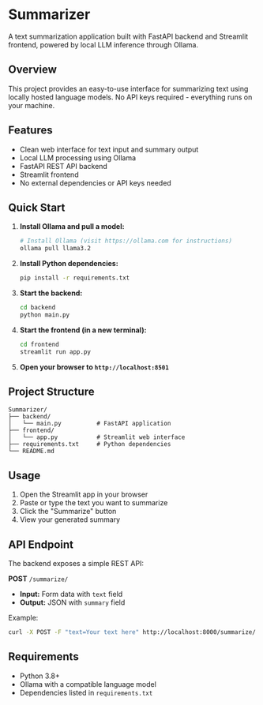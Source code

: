 # Summarizer

A text summarization application built with FastAPI backend and Streamlit frontend, powered by local LLM inference through Ollama.

## Overview

This project provides an easy-to-use interface for summarizing text using locally hosted language models. No API keys required - everything runs on your machine.

## Features

- Clean web interface for text input and summary output
- Local LLM processing using Ollama
- FastAPI REST API backend
- Streamlit frontend
- No external dependencies or API keys needed

## Quick Start

1. **Install Ollama and pull a model:**
   ```bash
   # Install Ollama (visit https://ollama.com for instructions)
   ollama pull llama3.2
   ```

2. **Install Python dependencies:**
   ```bash
   pip install -r requirements.txt
   ```

3. **Start the backend:**
   ```bash
   cd backend
   python main.py
   ```

4. **Start the frontend (in a new terminal):**
   ```bash
   cd frontend
   streamlit run app.py
   ```

5. **Open your browser to `http://localhost:8501`**

## Project Structure

```
Summarizer/
├── backend/
│   └── main.py          # FastAPI application
├── frontend/
│   └── app.py           # Streamlit web interface
├── requirements.txt     # Python dependencies
└── README.md
```

## Usage

1. Open the Streamlit app in your browser
2. Paste or type the text you want to summarize
3. Click the "Summarize" button
4. View your generated summary

## API Endpoint

The backend exposes a simple REST API:

**POST** `/summarize/`
- **Input:** Form data with `text` field
- **Output:** JSON with `summary` field

Example:
```bash
curl -X POST -F "text=Your text here" http://localhost:8000/summarize/
```

## Requirements

- Python 3.8+
- Ollama with a compatible language model
- Dependencies listed in `requirements.txt`
